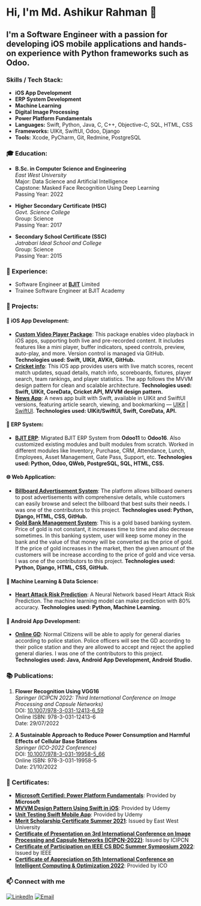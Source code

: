 # Hi, I'm Md. Ashikur Rahman 👋
## I'm a Software Engineer with a passion for developing **iOS mobile applications** and hands-on experience with Python frameworks such as **Odoo**.

### Skills / Tech Stack:
- **iOS App Development**
- **ERP System Development**
- **Machine Learning**  
- **Digital Image Processing**  
- **Power Platform Fundamentals**
- **Languages:** Swift, Python, Java, C, C++, Objective-C, SQL, HTML, CSS  
- **Frameworks:** UIKit, SwiftUI, Odoo, Django
- **Tools:** Xcode, PyCharm, Git, Redmine, PostgreSQL

### 🎓 Education:
- **B.Sc. in Computer Science and Engineering**  
  *East West University*  
  Major: Data Science and Artificial Intelligence  
  Capstone: Masked Face Recognition Using Deep Learning  
  Passing Year: 2022

- **Higher Secondary Certificate (HSC)**  
  *Govt. Science College*  
  Group: Science  
  Passing Year: 2017

- **Secondary School Certificate (SSC)**  
  *Jatrabari Ideal School and College*  
  Group: Science  
  Passing Year: 2015

### 💼 Experience:
- Software Engineer at [**BJIT**](https://bjitgroup.com/) Limited
- Trainee Software Engineer at BJIT Academy

### 🚀 Projects:

#### 📱 iOS App Development:

- [**Custom Video Player Package**](https://github.com/ashikur16/VideoPlayer): This package enables video playback in iOS apps, supporting both live and pre-recorded content. It includes features like a mini player, buffer indicators, speed controls, preview, auto-play, and more. Version control is managed via GitHub.
**Technologies used: Swift, UIKit, AVKit, GitHub.**
- [**Cricket info**](https://github.com/ashikur16/Cricket-info): This iOS app provides users with live match scores, recent match updates, squad details, match info, scoreboards, fixtures, player search, team rankings, and player statistics. The app follows the MVVM design pattern for clean and scalable architecture.
**Technologies used: Swift, UIKit, CoreData, Cricket API, MVVM design pattern.**
- [**News App**](https://github.com/ashikur16/NewsApp): A news app built with Swift, available in UIKit and SwiftUI versions, featuring article search, viewing, and bookmarking — [UIKit](https://github.com/ashikur16/NewsApp) | [SwiftUI](https://github.com/ashikur16/NewsApp-SwiftUI).
**Technologies used: UIKit/SwiftUI, Swift, CoreData, API.**

#### 💼 ERP System:

- [**BJIT ERP**](https://erp.bjitgroup.com/web/login): Migrated BJIT ERP System from **Odoo11** to **Odoo16**. Also customized existing modules and built modules from scratch. Worked in different modules like Inventory, Purchase, CRM, Attendance, Lunch, Employees, Asset Management, Gate Pass, Support, etc.
**Technologies used: Python, Odoo, QWeb, PostgreSQL, SQL, HTML, CSS.**

#### 🌐 Web Application:

- [**Billboard Advertisement System**](https://github.com/Samir529/Billboard-Advertisement-System): The platform allows billboard owners to post advertisements with comprehensive details, while customers can easily browse and select the billboard that best suits their needs. I was one of the contributors to this project.
**Technologies used: Python, Django, HTML, CSS, GitHub.**
- [**Gold Bank Management System**](https://github.com/Samir529/Gold-Bank-Management-System): This is a gold based banking system. Price of gold is not constant, it increases time to time and also decrease sometimes. In this banking system, user will keep some money in the bank and the value of that money will be converted as the price of gold. If the price of gold increases in the market, then the given amount of the customers will be increase according to the price of gold and vice versa. I was one of the contributors to this project.
**Technologies used: Python, Django, HTML, CSS, GitHub.**

#### 🧠 Machine Learning & Data Science:

- [**Heart Attack Risk Prediction**](https://github.com/ashikur16/Heart_Attack_Risk_prediction_Using_Neural_Network): A Neural Network based Heart Attack Risk Prediction. The machine learning model can make prediction with 80% accuracy.
**Technologies used: Python, Machine Learning.**

#### 📱 Android App Development:

- [**Online GD**](https://github.com/ashikur16/Online-GD): Normal Citizens will be able to apply for general diaries according to police station. Police officers will see the GD according to their police station and they are allowed to accept and reject the applied general diaries. I was one of the contributors to this project.
**Technologies used: Java, Android App Development, Android Studio.**

### 📚 Publications:
1. **Flower Recognition Using VGG16**  
   *Springer (ICIPCN 2022: Third International Conference on Image Processing and Capsule Networks)*  
   DOI: [10.1007/978-3-031-12413-6_59](https://doi.org/10.1007/978-3-031-12413-6_59)  
   Online ISBN: 978-3-031-12413-6  
   Date: 29/07/2022

2. **A Sustainable Approach to Reduce Power Consumption and Harmful Effects of Cellular Base Stations**  
   *Springer (ICO-2022 Conference)*  
   DOI: [10.1007/978-3-031-19958-5_66](https://doi.org/10.1007/978-3-031-19958-5_66)  
   Online ISBN: 978-3-031-19958-5  
   Date: 21/10/2022

### 🏅 Certificates:
- [**Microsoft Certified: Power Platform Fundamentals**](https://learn.microsoft.com/en-us/users/mdashikurrahman-0932/credentials/be19db6319f6a55c): Provided by **Microsoft**
- [**MVVM Design Pattern Using Swift in iOS**](https://www.udemy.com/certificate/UC-9c29f0b6-5419-450f-916f-32961fa7456b/): Provided by Udemy
- [**Unit Testing Swift Mobile App**](https://www.udemy.com/certificate/UC-7b2b1c2a-eda2-432c-9271-8fe9d25aa121/): Provided by Udemy
- [**Merit Scholarship Certificate Summer 2021**](https://drive.google.com/file/d/1Ex7V1ATChRdU6y4KhuuIiZXF-q80_Y6_/view): Issued by East West University
- [**Certificate of Presentation on 3rd International Conference on Image Processing and Capsule Networks (ICIPCN-2022)**](https://drive.google.com/file/d/1otgOHlHwvDgWnlOEBV6b0PTfqm_qiJw0/view): Issued by ICIPCN
- [**Certificate of Participation on IEEE CS BDC Summer Symposium 2022**](https://drive.google.com/file/d/1mydfX9-xoSc19E5TcTMQ4kTcLhM82-P4/view): Issued by IEEE
- [**Certificate of Appreciation on 5th International Conference on Intelligent Computing & Optimization 2022**](https://drive.google.com/file/d/1ixMiy_uwk4b2xJB12-YdS9Hsum5bQRwO/view): Provided by ICO


### 📫 Connect with me

[![LinkedIn](https://img.shields.io/badge/LinkedIn-blue?style=flat&logo=linkedin)](https://www.linkedin.com/in/md-ashikur-rahman-008196215/)
[![Email](https://img.shields.io/badge/Email-D14836?style=flat&logo=gmail&logoColor=white)](mailto:ashikur16jan@gmail.com)




<!--
**ashikur16/ashikur16** is a ✨ _special_ ✨ repository because its `README.md` (this file) appears on your GitHub profile.

Here are some ideas to get you started:

- 🔭 I’m currently working on ...
- 🌱 I’m currently learning ...
- 👯 I’m looking to collaborate on ...
- 🤔 I’m looking for help with ...
- 💬 Ask me about ...
- 📫 How to reach me: ...
- 😄 Pronouns: ...
- ⚡ Fun fact: ...
-->
